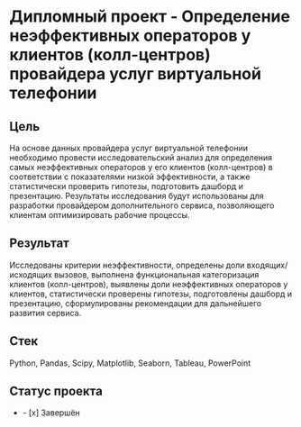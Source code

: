 #  Дипломный проект - Определение неэффективных операторов у клиентов (колл-центров) провайдера услуг виртуальной телефонии
## Цель
На основе данных провайдера услуг виртуальной телефонии необходимо провести исследовательский анализ для определения самых неэффективных операторов у его клиентов (колл-центров) в соответствии с показателями низкой эффективности, а также статистически проверить гипотезы, подготовить дашборд и презентацию. Результаты исследования будут использованы для разработки провайдером дополнительного сервиса, позволяющего клиентам оптимизировать рабочие процессы.
## Результат
Исследованы критерии неэффективности, определены доли входящих/исходящих вызовов, выполнена функциональная категоризация клиентов (колл-центров), выявлены доли неэффективных операторов у клиентов, статистически проверены гипотезы, подготовлены дашборд и презентацию, сформулированы рекомендации для дальнейшего развития сервиса. 
## Стек
Python, Pandas, Scipy, Matplotlib, Seaborn, Tableau, PowerPoint
## Статус проекта
<ul><li>- [x] Завершён</li>


